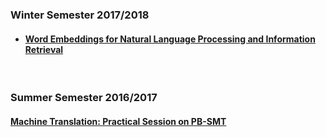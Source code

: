 ### Winter Semester 2017/2018

* #### [Word Embeddings for Natural Language Processing and Information Retrieval](./we4nlp/README.md)

<br>

### Summer Semester 2016/2017

#### [Machine Translation: Practical Session on PB-SMT](./PB-SMT/README.md)
